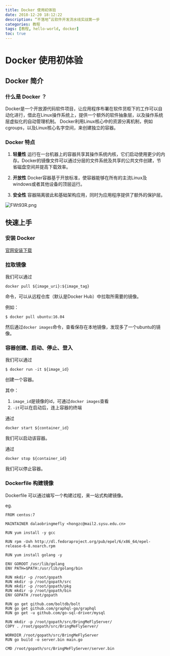 ```yaml
---
title: Docker 使用初体验
date: 2018-12-20 18:12:22
description: “不落地”云软件开发流水线实战第一步
categories: 教程
tags: [教程, hello-world, docker]
toc: true
---
```


# Docker 使用初体验

## Docker 简介

### 什么是 Docker ？

Docker是一个开放源代码软件项目，让应用程序布署在软件货柜下的工作可以自动化进行，借此在Linux操作系统上，提供一个额外的软件抽象层，以及操作系统层虚拟化的自动管理机制。 Docker利用Linux核心中的资源分离机制，例如cgroups，以及Linux核心名字空间，来创建独立的容器。

### Docker 特点

1. **轻量性**
运行在一台机器上的容器共享其操作系统内核，它们启动使用更少的内存。Docker的镜像文件可以通过分层的文件系统及共享的公共文件创建，节省磁盘空间并提高下载效率。

2. **开放性**
Docker容器基于开放标准，使容器能够在所有的主流Linux及windows或者其他设备的顶层运行。

3. **安全性**
容器隔离彼此和基础架构应用，同时为应用程序提供了额外的保护层。

![FWt93R.png](https://s1.ax1x.com/2018/12/28/FWt93R.png)

## 快速上手

### 安装 Docker

[官网安装下载](https://www.docker.com)

### 拉取镜像

我们可以通过

```shell
docker pull ${image_uri}:${image_tag}
```

命令，可以从远程仓库（默认是Docker Hub）中拉取所需要的镜像。

例如：

```shell
$ docker pull ubuntu:16.04
```

然后通过`docker images`命令，查看保存在本地镜像，发现多了一个ubuntu的镜像。

### 容器创建、启动、停止、登入

我们可以通过

```shell
$ docker run -it ${image_id}
```

创建一个容器。

其中：

1. `image_id`是镜像的id，可通过`docker images`查看
2. `-it`可以在启动后，连上容器的终端

通过

```shell
docker start ${container_id}
```

我们可以启动该容器。

通过

```shell
docker stop ${container_id}
```

我们可以停止容器。

### Dockerfile 构建镜像

Dockerfile 可以通过编写一个构建过程，来一站式构建镜像。

eg.

```shell
FROM centos:7

MAINTAINER dalaobringmefly <hongzc@mail2.sysu.edu.cn>

RUN yum install -y gcc

RUN rpm -Uvh http://dl.fedoraproject.org/pub/epel/6/x86_64/epel-release-6-8.noarch.rpm

RUN yum install golang -y

ENV GOROOT /usr/lib/golang
ENV PATH=$PATH:/usr/lib/golang/bin

RUN mkdir -p /root/gopath
RUN mkdir -p /root/gopath/src
RUN mkdir -p /root/gopath/pkg
RUN mkdir -p /root/gopath/bin
ENV GOPATH /root/gopath

RUN go get github.com/boltdb/bolt
RUN go get github.com/graphql-go/graphql
RUN go get -u github.com/go-sql-driver/mysql

RUN mkdir -p /root/gopath/src/BringMeFlyServer/
COPY . /root/gopath/src/BringMeFlyServer/

WORKDIR /root/gopath/src/BringMeFlyServer
RUN go build -o server.bin main.go

CMD /root/gopath/src/BringMeFlyServer/server.bin
```


